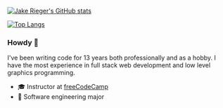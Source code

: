 [![Jake Rieger's GitHub stats](https://github-readme-stats.vercel.app/api?username=jakerieger&theme=radical&count_private=true&show_icons=true&include_all_commits=true)](https://github.com/anuraghazra/github-readme-stats)

[![Top Langs](https://github-readme-stats.vercel.app/api/top-langs/?username=jakerieger&theme=radical&layout=compact)](https://github.com/anuraghazra/github-readme-stats)

### Howdy 👋

I've been writing code for 13 years both professionally and as a hobby. I have the most experience in full stack web development and low level graphics programming.

- 🎓 Instructor at [freeCodeCamp](https://www.youtube.com/watch?v=Z1RJmh_OqeA)
- 🏫 Software engineering major
